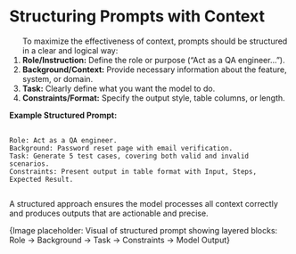 <h1>Structuring Prompts with Context</h1>
<ol>
	To maximize the effectiveness of context, prompts should be structured in a clear and logical way:
	<li>
		<b>Role/Instruction:</b>
		Define the role or purpose (“Act as a QA engineer…”).
	</li>
	<li>
		<b>Background/Context:</b>
		Provide necessary information about the feature, system, or domain.
	</li>
	<li>
		<b>Task:</b>
		Clearly define what you want the model to do.
	</li>
	<li>
		<b>Constraints/Format:</b>
		Specify the output style, table columns, or length.
	</li>
</ol>
<b>
	Example Structured Prompt:
</b>
<pre>
	<code>
Role: Act as a QA engineer.
Background: Password reset page with email verification.
Task: Generate 5 test cases, covering both valid and invalid scenarios.
Constraints: Present output in table format with Input, Steps, Expected Result.
	</code>
</pre>
<p>
	A structured approach ensures the model processes all context correctly and produces outputs that are actionable and precise.
</p>

<fotter>
	{Image placeholder: Visual of structured prompt showing layered blocks: Role → Background → Task → Constraints → Model Output}
</fotter>